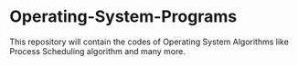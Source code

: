 # Operating-System-Programs
This repository will contain the codes of Operating System Algorithms like Process Scheduling algorithm and many more.
